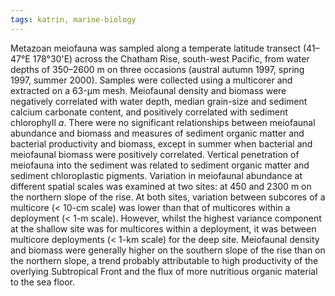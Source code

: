 ```yaml
---
tags: katrin, marine-biology
---
```

Metazoan meiofauna was sampled along a temperate latitude transect (41–47&#176;E 178&#176;30'E) across the Chatham Rise, south-west Pacific, from water depths of 350–2600 m on three occasions (austral autumn 1997, spring 1997, summer 2000). Samples were collected using a multicorer and extracted on a 63-μm mesh. Meiofaunal density and biomass were negatively correlated with water depth, median grain-size and sediment calcium carbonate content, and positively correlated with sediment chlorophyll *a*. There were no significant relationships between meiofaunal abundance and biomass and measures of sediment organic matter and bacterial productivity and biomass, except in summer when bacterial and meiofaunal biomass were positively correlated. Vertical penetration of meiofauna into the sediment was related to sediment organic matter and sediment chloroplastic pigments. Variation in meiofaunal abundance at different spatial scales was examined at two sites: at 450 and 2300 m on the northern slope of the rise. At both sites, variation between subcores of a multicore (< 10-cm scale) was lower than that of multicores within a deployment (< 1-m scale). However, whilst the highest variance component at the shallow site was for multicores within a deployment, it was between multicore deployments (< 1-km scale) for the deep site. Meiofaunal density and biomass were generally higher on the southern slope of the rise than on the northern slope, a trend probably attributable to high productivity of the overlying Subtropical Front and the flux of more nutritious organic material to the sea floor.
